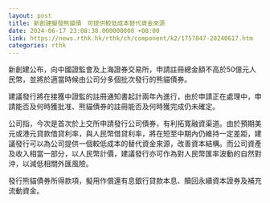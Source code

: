 ```yaml
---
layout: post
title: 新創建擬發熊貓債　可提供較低成本替代資金來源
date: 2024-06-17 23:08:38.000000000 +08:00
link: https://news.rthk.hk/rthk/ch/component/k2/1757847-20240617.htm
categories: rthk
---
```


新創建公布，向中國證監會及上海證券交易所，申請註冊總金額不高於50億元人民幣，並將於適當時候由公司分多個批次發行的熊貓債券。

建議發行將在接獲中證監的註冊通知書起計兩年內進行，由於申請正在處理中，申請能否及何時獲批准、熊貓債券的註冊能否及何時獲完成仍未確定。

公司指，今次是首次於上交所申請發行公司債券，有利拓寬融資渠道。由於預期美元或港元貸款借貸利率，與人民幣借貸利率，將在短至中期內仍維持一定差距，建議發行可以為公司提供一個較低成本的替代資金來源，改善資本結構。而公司資產及收入相當一部分，以人民幣計價，建議發行亦可作為對人民幣匯率波動的自然對沖，以減低相關外匯風險。

發行熊貓債券所得款項，擬用作償還有息銀行貸款本息、贖回永續資本證券及補充流動資金。
